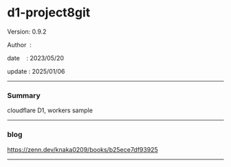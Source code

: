 ﻿# d1-project8git

 Version: 0.9.2

 Author  :

 date    : 2023/05/20

 update  : 2025/01/06

***
### Summary

cloudflare D1, workers sample

***
### blog 

https://zenn.dev/knaka0209/books/b25ece7df93925

***

